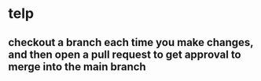 # telp
## checkout a branch each time you make changes, and then open a pull request to get approval to merge into the main branch
